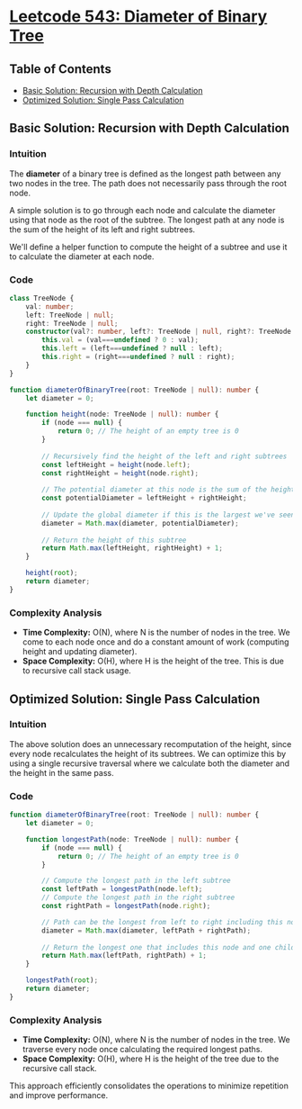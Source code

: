 # [Leetcode 543: Diameter of Binary Tree](https://leetcode.com/problems/diameter-of-binary-tree/)

## Table of Contents
- [Basic Solution: Recursion with Depth Calculation](#basic-solution-recursion-with-depth-calculation)
- [Optimized Solution: Single Pass Calculation](#optimized-solution-single-pass-calculation)

## Basic Solution: Recursion with Depth Calculation

### Intuition
The **diameter** of a binary tree is defined as the longest path between any two nodes in the tree. The path does not necessarily pass through the root node.

A simple solution is to go through each node and calculate the diameter using that node as the root of the subtree. The longest path at any node is the sum of the height of its left and right subtrees.

We'll define a helper function to compute the height of a subtree and use it to calculate the diameter at each node.

### Code

```typescript
class TreeNode {
    val: number;
    left: TreeNode | null;
    right: TreeNode | null;
    constructor(val?: number, left?: TreeNode | null, right?: TreeNode | null) {
        this.val = (val===undefined ? 0 : val);
        this.left = (left===undefined ? null : left);
        this.right = (right===undefined ? null : right);
    }
}

function diameterOfBinaryTree(root: TreeNode | null): number {
    let diameter = 0;

    function height(node: TreeNode | null): number {
        if (node === null) {
            return 0; // The height of an empty tree is 0
        }
        
        // Recursively find the height of the left and right subtrees
        const leftHeight = height(node.left); 
        const rightHeight = height(node.right);
        
        // The potential diameter at this node is the sum of the heights of the subtrees
        const potentialDiameter = leftHeight + rightHeight;
        
        // Update the global diameter if this is the largest we've seen
        diameter = Math.max(diameter, potentialDiameter);
        
        // Return the height of this subtree
        return Math.max(leftHeight, rightHeight) + 1;
    }

    height(root);
    return diameter;
}
```

### Complexity Analysis
- **Time Complexity:** O(N), where N is the number of nodes in the tree. We come to each node once and do a constant amount of work (computing height and updating diameter).
- **Space Complexity:** O(H), where H is the height of the tree. This is due to recursive call stack usage.

## Optimized Solution: Single Pass Calculation

### Intuition
The above solution does an unnecessary recomputation of the height, since every node recalculates the height of its subtrees. We can optimize this by using a single recursive traversal where we calculate both the diameter and the height in the same pass.

### Code

```typescript
function diameterOfBinaryTree(root: TreeNode | null): number {
    let diameter = 0;

    function longestPath(node: TreeNode | null): number {
        if (node === null) {
            return 0; // The height of an empty tree is 0
        }

        // Compute the longest path in the left subtree
        const leftPath = longestPath(node.left);
        // Compute the longest path in the right subtree
        const rightPath = longestPath(node.right);

        // Path can be the longest from left to right including this node
        diameter = Math.max(diameter, leftPath + rightPath);
        
        // Return the longest one that includes this node and one child
        return Math.max(leftPath, rightPath) + 1;
    }

    longestPath(root);
    return diameter;
}
```

### Complexity Analysis
- **Time Complexity:** O(N), where N is the number of nodes in the tree. We traverse every node once calculating the required longest paths.
- **Space Complexity:** O(H), where H is the height of the tree due to the recursive call stack.
  
This approach efficiently consolidates the operations to minimize repetition and improve performance.

